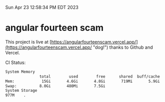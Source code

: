 Sun Apr 23 12:58:34 PM EDT 2023

# angular fourteen scam


This project is live at [https://angularfourteenscam.vercel.app/](https://angularfourteenscam.vercel.app/ "dog!") thanks to Github and Vercel.

CI Status: 

```bash
System Memory
               total        used        free      shared  buff/cache   available
Mem:            15Gi       4.6Gi       4.8Gi       719Mi       5.9Gi       9.7Gi
Swap:          8.0Gi       480Mi       7.5Gi
System Storage
977M	.
```
